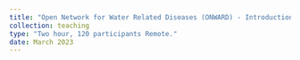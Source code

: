 ```yaml
---
title: "Open Network for Water Related Diseases (ONWARD) - Introduction to ML for EO"
collection: teaching
type: "Two hour, 120 participants Remote."
date: March 2023
---
```


